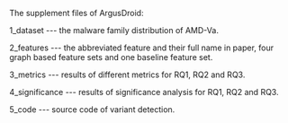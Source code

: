 The supplement files of ArgusDroid:

1_dataset      --- the malware family distribution of AMD-Va.

2_features     --- the abbreviated feature and their full name in paper, four graph based feature sets and one baseline feature set.

3_metrics      --- results of different metrics for RQ1, RQ2 and RQ3.

4_significance --- results of significance analysis for RQ1, RQ2 and RQ3.

5_code         --- source code of variant detection.
